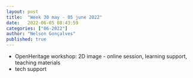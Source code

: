 ```yaml
---
layout: post
title:  "Week 30 may - 05 june 2022"
date:   2022-06-05 08:43:59
categories: ["06-2022"]
author: "Nelson Gonçalves"
published: true
---
```



* OpenHeritage workshop: 2D image - online session, learning support, teaching materials
* tech support


